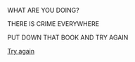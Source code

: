 WHAT ARE YOU DOING? 

THERE IS CRIME EVERYWHERE

PUT DOWN THAT BOOK AND TRY AGAIN

[Try again](Spiderman.md)